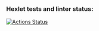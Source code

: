 ### Hexlet tests and linter status:
[![Actions Status](https://github.com/GoldDrakon/qa-engineer-project-84/actions/workflows/hexlet-check.yml/badge.svg)](https://github.com/GoldDrakon/qa-engineer-project-84/actions)